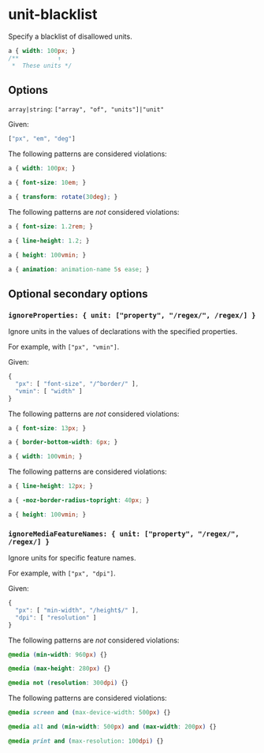 # unit-blacklist

Specify a blacklist of disallowed units.

```css
a { width: 100px; }
/**           ↑
 *  These units */
```

## Options

`array|string`: `["array", "of", "units"]|"unit"`

Given:

```js
["px", "em", "deg"]
```

The following patterns are considered violations:

```css
a { width: 100px; }
```

```css
a { font-size: 10em; }
```

```css
a { transform: rotate(30deg); }
```

The following patterns are *not* considered violations:

```css
a { font-size: 1.2rem; }
```

```css
a { line-height: 1.2; }
```

```css
a { height: 100vmin; }
```

```css
a { animation: animation-name 5s ease; }
```

## Optional secondary options

### `ignoreProperties: { unit: ["property", "/regex/", /regex/] }`

Ignore units in the values of declarations with the specified properties.

For example, with `["px", "vmin"]`.

Given:

```js
{
  "px": [ "font-size", "/^border/" ],
  "vmin": [ "width" ]
}
```

The following patterns are *not* considered violations:

```css
a { font-size: 13px; }
```

```css
a { border-bottom-width: 6px; }
```

```css
a { width: 100vmin; }
```

The following patterns are considered violations:

```css
a { line-height: 12px; }
```

```css
a { -moz-border-radius-topright: 40px; }
```

```css
a { height: 100vmin; }
```

### `ignoreMediaFeatureNames: { unit: ["property", "/regex/", /regex/] }`

Ignore units for specific feature names.

For example, with `["px", "dpi"]`.

Given:

```js
{
  "px": [ "min-width", "/height$/" ],
  "dpi": [ "resolution" ]
}
```

The following patterns are *not* considered violations:

```css
@media (min-width: 960px) {}
```

```css
@media (max-height: 280px) {}
```

```css
@media not (resolution: 300dpi) {}
```

The following patterns are considered violations:

```css
@media screen and (max-device-width: 500px) {}
```

```css
@media all and (min-width: 500px) and (max-width: 200px) {}
```

```css
@media print and (max-resolution: 100dpi) {}
```
